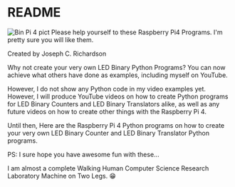 # README
![Bin Pi 4 pict](https://github.com/JCR-Python-Programming/Raspberry-Pi-4-Business/assets/34896540/7f944871-d5fe-4e02-b376-03f00fd8d423)
Please help yourself to these Raspberry Pi4 Programs.
I'm pretty sure you will like them.

Created by Joseph C. Richardson

 Why not create your very own LED Binary Python Programs?
You can now achieve what others have done as examples,
including myself on YouTube.

However, I do not show any Python code in my video examples
yet. However, I will produce YouTube videos on how to create
Python programs for LED Binary Counters and LED Binary Translators
alike, as well as any future videos on how to create other
things with the Raspberry Pi 4.

Until then, Here are the Raspberry Pi 4 Python programs on how
to create your very own LED Binary Counter and LED Binary
Translator Python programs.

PS: I sure hope you have awesome fun with these...

I am almost a complete Walking Human Computer Science Research Laboratory Machine on Two Legs. 😁

